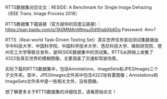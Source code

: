 RTTS数据集对应论文：RESIDE: A Benchmark for Single Image Dehazing（IEEE Trans. Image Process 2018）

RTTS数据集下载链接（官方提供的百度云链接）：https://pan.baidu.com/s/1A0MMAnlWmuJ0dXhsbXk4Gg Passward: 4mv7

RTTS（Real-world Task-Driven Testing Set）真实世界任务驱动测试集数据由华中科技大学、中国科学院、中国科学技术大学、悉尼科技大学、微软研究院、德州农工大学等联合发布，是RESIDE数据集中的测试集。RTTS从网络上收集了4322张真实世界的模糊图像，主要涵盖了交通和驾驶场景。

实际下载的RTTS数据集中，包括Annotations、ImageSets和JPEGImages三个子文件夹。其中，JPEGImages文件夹中包含4322张有雾图像；Annotations和ImageSets文件夹中是一些相关文件，没有图像。

想了解更多关于RTTS数据集的详细信息，请看原始论文！

